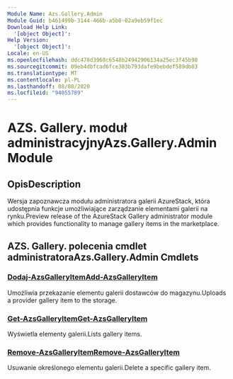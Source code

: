 ```yaml
---
Module Name: Azs.Gallery.Admin
Module Guid: b461499b-3144-466b-a5b0-02a9eb59f1ec
Download Help Link:
  '[object Object]': 
Help Version:
  '[object Object]': 
Locale: en-US
ms.openlocfilehash: ddc478d3960c6548b24942906134a25ec3f45b98
ms.sourcegitcommit: 09eb4dbfcad6fce303b793dafe9bebdef589db03
ms.translationtype: MT
ms.contentlocale: pl-PL
ms.lasthandoff: 08/08/2020
ms.locfileid: "94055789"
---
```

# <span data-ttu-id="ac47b-101">AZS. Gallery. moduł administracyjny</span><span class="sxs-lookup"><span data-stu-id="ac47b-101">Azs.Gallery.Admin Module</span></span>
## <span data-ttu-id="ac47b-102">Opis</span><span class="sxs-lookup"><span data-stu-id="ac47b-102">Description</span></span>
<span data-ttu-id="ac47b-103">Wersja zapoznawcza modułu administratora galerii AzureStack, która udostępnia funkcje umożliwiające zarządzanie elementami galerii na rynku.</span><span class="sxs-lookup"><span data-stu-id="ac47b-103">Preview release of the AzureStack Gallery administrator module which provides functionality to manage gallery items in the marketplace.</span></span>

## <span data-ttu-id="ac47b-104">AZS. Gallery. polecenia cmdlet administratora</span><span class="sxs-lookup"><span data-stu-id="ac47b-104">Azs.Gallery.Admin Cmdlets</span></span>
### [<span data-ttu-id="ac47b-105">Dodaj-AzsGalleryItem</span><span class="sxs-lookup"><span data-stu-id="ac47b-105">Add-AzsGalleryItem</span></span>](Add-AzsGalleryItem.md)
<span data-ttu-id="ac47b-106">Umożliwia przekazanie elementu galerii dostawców do magazynu.</span><span class="sxs-lookup"><span data-stu-id="ac47b-106">Uploads a provider gallery item to the storage.</span></span>

### [<span data-ttu-id="ac47b-107">Get-AzsGalleryItem</span><span class="sxs-lookup"><span data-stu-id="ac47b-107">Get-AzsGalleryItem</span></span>](Get-AzsGalleryItem.md)
<span data-ttu-id="ac47b-108">Wyświetla elementy galerii.</span><span class="sxs-lookup"><span data-stu-id="ac47b-108">Lists gallery items.</span></span>

### [<span data-ttu-id="ac47b-109">Remove-AzsGalleryItem</span><span class="sxs-lookup"><span data-stu-id="ac47b-109">Remove-AzsGalleryItem</span></span>](Remove-AzsGalleryItem.md)
<span data-ttu-id="ac47b-110">Usuwanie określonego elementu galerii.</span><span class="sxs-lookup"><span data-stu-id="ac47b-110">Delete a specific gallery item.</span></span>

